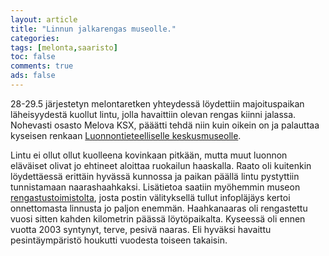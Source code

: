 ```yaml
--- 
layout: article 
title: "Linnun jalkarengas museolle." 
categories: 
tags: [melonta,saaristo]
toc: false 
comments: true 
ads: false 
--- 
```


28-29.5 järjestetyn melontaretken yhteydessä löydettiin majoituspaikan
läheisyydestä kuollut lintu, jolla havaittiin olevan rengas kiinni
jalassa. Nohevasti osasto Melova KSX, pääätti tehdä niin kuin oikein on
ja palauttaa kyseisen renkaan [Luonnontieteelliselle
keskusmuseolle](http://www.fmnh.helsinki.fi/).

Lintu ei ollut ollut kuolleena kovinkaan pitkään, mutta muut luonnon
eläväiset olivat jo ehtineet aloittaa ruokailun haaskalla. Raato oli
kuitenkin löydettäessä erittäin hyvässä kunnossa ja paikan päällä lintu
pystyttiin tunnistamaan naarashaahkaksi. Lisätietoa saatiin myöhemmin
museon
[rengastustoimistolta](http://www.fmnh.helsinki.fi/elainmuseo/rengastus/index.php),
josta postin välityksellä tullut infopläjäys kertoi onnettomasta
linnusta jo paljon enemmän. Haahkanaaras oli rengastettu vuosi sitten
kahden kilometrin päässä löytöpaikalta. Kyseessä oli ennen vuotta 2003
syntynyt, terve, pesivä naaras. Eli hyväksi havaittu pesintäympäristö
houkutti vuodesta toiseen takaisin.

